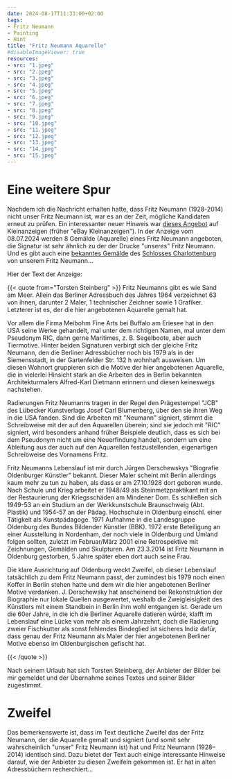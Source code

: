 ```yaml
---
date: 2024-08-17T11:33:00+02:00
tags:
- Fritz Neumann
- Painting
- Hint
title: "Fritz Neumann Aquarelle"
#disableImageViewer: true
resources:
- src: "1.jpeg"
- src: "2.jpeg"
- src: "3.jpeg"
- src: "4.jpeg"
- src: "5.jpeg"
- src: "6.jpeg"
- src: "7.jpeg"
- src: "8.jpeg"
- src: "9.jpeg"
- src: "10.jpeg"
- src: "11.jpeg"
- src: "12.jpeg"
- src: "13.jpeg"
- src: "14.jpeg"
- src: "15.jpeg"
---
```


# Eine weitere Spur

Nachdem ich die Nachricht erhalten hatte, dass Fritz Neumann (1928-2014) nicht unser Fritz Neumann ist, war es an der Zeit, mögliche Kandidaten erneut zu prüfen. Ein interessanter neuer Hinweis war [dieses Angebot](https://www.kleinanzeigen.de/s-anzeige/8-gemaelde-aquarelle-fritz-neumann-1928-2014-berlin/2807167569-240-1236) auf Kleinanzeigen (früher "eBay Kleinanzeigen"). In der Anzeige vom 08.07.2024 werden 8 Gemälde (Aquarelle) eines Fritz Neumann angeboten, die Signatur ist sehr ähnlich zu der der Drucke "unseres" Fritz Neumann. Und es gibt auch eine [bekanntes Gemälde](/post/fritz-neumann-charlottenburg) des [Schlosses Charlottenburg](https://en.wikipedia.org/wiki/Schloss_Charlottenburg) von unserem Fritz Neumann...

Hier der Text der Anzeige:

{{< quote from="Torsten Steinberg" >}}
Fritz Neumanns gibt es wie Sand am Meer. Allein das Berliner Adressbuch des Jahres 1964 verzeichnet 63 von ihnen, darunter 2 Maler, 1 technischer Zeichner sowie 1 Grafiker. Letzterer ist es, der die hier angebotenen Aquarelle gemalt hat.

Vor allem die Firma Meibohm Fine Arts bei Buffalo am Eriesee hat in den USA seine Werke gehandelt, mal unter dem richtigen Namen, mal unter dem Pseudonym RIC, dann gerne Maritimes, z. B. Segelboote, aber auch Tiermotive. Hinter beiden Signaturen verbirgt sich der gleiche Fritz Neumann, den die Berliner Adressbücher noch bis 1979 als in der Siemensstadt, in der Gartenfelder Str. 132 h wohnhaft ausweisen. Um diesen Wohnort gruppieren sich die Motive der hier angebotenen Aquarelle, die in vielerlei Hinsicht stark an die Arbeiten des in Berlin bekannten Architekturmalers Alfred-Karl Dietmann erinnern und diesen keineswegs nachstehen.

Radierungen Fritz Neumanns tragen in der Regel den Prägestempel "JCB" des Lübecker Kunstverlags Josef Carl Blumenberg, über den sie ihren Weg in die USA fanden. Sind die Arbeiten mit "Neumann" signiert, stimmt die Schreibweise mit der auf den Aquarellen überein; sind sie jedoch mit "RIC" signiert, wird besonders anhand früher Beispiele deutlich, dass es sich bei dem Pseudonym nicht um eine Neuerfindung handelt, sondern um eine Ableitung aus der auch auf den Aquarellen festzustellenden, eigenartigen Schreibweise des Vornamens Fritz.

Fritz Neumanns Lebenslauf ist mir durch Jürgen Derschewskys "Biografie Oldenburger Künstler" bekannt. Dieser Maler scheint mit Berlin allerdings kaum mehr zu tun zu haben, als dass er am 27.10.1928 dort geboren wurde. Nach Schule und Krieg arbeitet er 1948/49 als Steinmetzpraktikant mit an der Restaurierung der Kriegsschäden am Mindener Dom. Es schließen sich 1949-53 an ein Studium an der Werkkunstschule Braunschweig (Abt. Plastik) und 1954-57 an der Pädag. Hochschule in Oldenburg einschl. einer Tätigkeit als Kunstpädagoge. 1971 Aufnahme in die Landesgruppe Oldenburg des Bundes Bildender Künstler (BBK). 1972 erste Beteiligung an einer Ausstellung in Nordenham, der noch viele in Oldenburg und Umland folgen sollten, zuletzt im Februar/März 2001 eine Retrospektive mit Zeichnungen, Gemälden und Skulpturen. Am 23.3.2014 ist Fritz Neumann in Oldenburg gestorben, 5 Jahre später eben dort auch seine Frau.

Die klare Ausrichtung auf Oldenburg weckt Zweifel, ob dieser Lebenslauf tatsächlich zu dem Fritz Neumann passt, der zumindest bis 1979 noch einen Koffer in Berlin stehen hatte und dem wir die hier angebotenen Berliner Motive verdanken. J. Derschewsky hat anscheinend bei Rekonstruktion der Biographie nur lokale Quellen ausgewertet, weshalb die Zweigleisigkeit des Künstlers mit einem Standbein in Berlin ihm wohl entgangen ist. Gerade um die 60er Jahre, in die ich die Berliner Aquarelle datieren würde, klafft im Lebenslauf eine Lücke von mehr als einem Jahrzehnt, doch die Radierung zweier Fischkutter als sonst fehlendes Bindeglied ist sicheres Indiz dafür, dass genau der Fritz Neumann als Maler der hier angebotenen Berliner Motive ebenso im Oldenburgischen gefischt hat.

{{< /quote >}}

Nach seinem Urlaub hat sich Torsten Steinberg, der Anbieter der Bilder bei mir gemeldet und der Übernahme seines Textes und seiner Bilder zugestimmt.

# Zweifel
Das bemerkenswerte ist, dass im Text deutliche Zweifel das der Fritz Neumann, der die Aquarelle gemalt und signiert (und somit sehr wahrscheinlich "unser" Fritz Neumann ist) hat und Fritz Neumann (1928–2014) identisch sind. Dazu bietet der Text auch einige interessante Hinweise darauf, wie der Anbieter zu diesen Zweifeln gekommen ist.
Er hat in alten Adressbüchern recherchiert...
